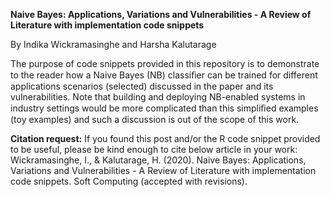 **Naive Bayes: Applications, Variations and Vulnerabilities - A Review of Literature with implementation code snippets**

By Indika Wickramasinghe and Harsha Kalutarage

The purpose of code snippets provided in this repository is to demonstrate to the reader how a Naive Bayes (NB) classiﬁer can be trained for different applications scenarios (selected) discussed in the paper and its vulnerabilities. Note that building and deploying NB-enabled systems in industry settings would be more complicated than this simpliﬁed examples (toy examples) and such a discussion is out of the scope of this work.

**Citation request:**
If you found this post and/or the R code snippet provided to be useful, please be kind enough to cite below article in your work:
Wickramasinghe, I., & Kalutarage, H. (2020). Naive Bayes: Applications, Variations and Vulnerabilities - A Review of Literature with implementation code snippets. Soft Computing (accepted with revisions).
